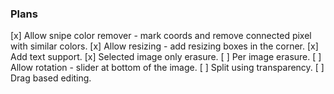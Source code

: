 ### Plans
[x] Allow snipe color remover - mark coords and remove connected pixel with similar colors.
[x] Allow resizing - add resizing boxes in the corner.
[x] Add text support.
[x] Selected image only erasure.
[ ] Per image erasure.
[ ] Allow rotation - slider at bottom of the image.
[ ] Split using transparency.
[ ] Drag based editing.

